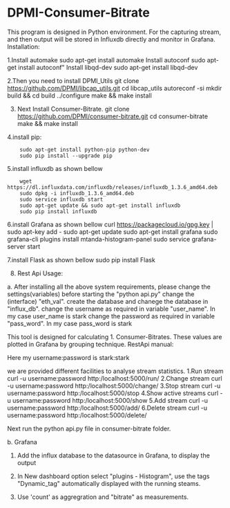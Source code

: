 # DPMI-Consumer-Bitrate

This program is designed in Python environment. For the capturing stream, and then output will be stored in Influxdb directly and monitor in Grafana.
Installation:

1.Install automake
		sudo apt-get install automake
  Install autoconf
  		sudo apt-get install autoconf"
  Install libqd-dev
  		sudo apt-get install libqd-dev
  

2.Then you need to install DPMI_Utils
		git clone https://github.com/DPMI/libcap_utils.git
		cd libcap_utils
		autoreconf -si
		mkdir build && cd build
		../configure
		make && make install


3. Next Install Consumer-Bitrate.
		git clone https://github.com/DPMI/consumer-bitrate.git
		cd consumer-bitrate
		make && make install

4.install pip:

		sudo apt-get install python-pip python-dev
		sudo pip install --upgrade pip 


5.install influxdb as shown bellow

		wget https://dl.influxdata.com/influxdb/releases/influxdb_1.3.6_amd64.deb
		sudo dpkg -i influxdb_1.3.6_amd64.deb
		sudo service influxdb start
		sudo apt-get update && sudo apt-get install influxdb
		sudo pip install influxdb

6.install Grafana as shown bellow
curl https://packagecloud.io/gpg.key | sudo apt-key add -
		sudo apt-get update
		sudo apt-get install grafana
		sudo grafana-cli plugins install mtanda-histogram-panel
		sudo service grafana-server start
	


7.install Flask as shown bellow
		sudo pip install Flask



8. Rest Api Usage:

a. After installing all the above system requirements, please change the settings(variables) before starting the "python api.py"
		change the (interface) "eth_val".
		create the database and chanege the database in "influx_db".
		change the username as required in variable "user_name". In my case user_name is stark
		change the password as required in variable "pass_word". In my case pass_word is stark
	

This tool is designed for calculating
                1. Consumer-Bitrates.
These values are plotted in Grafana by grouping technique.
RestApi manual:

Here my username:password is stark:stark

we are provided different facilities to analyse stream statistics.
1.Run stream
		curl -u username:password http:/localhost:5000/run/<stream>
2.Change stream
		curl -u username:password http:/localhost:5000/change/<stream>
3.Stop stream
		curl -u username:password http:/localhost:5000/stop
4.Show active streams
		curl -u username:password http:/localhost:5000/show
5.Add stream
		curl -u username:password http:/localhost:5000/add/<stream>
6.Delete stream
		curl -u username:password http:/localhost:5000/delete/<stream>


Next run the python api.py file in consumer-bitrate folder.

b. Grafana

1. Add the influx database to the datasource in Grafana, to display the output

2. In New dashboard option select "plugins - Histogram", use the tags "Dynamic_tag" automatically displayed with the running steams.
3. Use 'count' as aggregration and "bitrate" as measurements.
